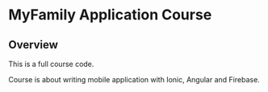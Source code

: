 # MyFamily Application Course

##  Overview

This is a full course code. 

Course is about writing mobile application with Ionic, Angular and Firebase.

